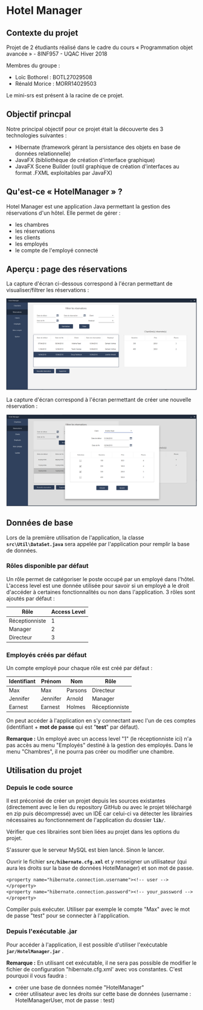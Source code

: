 # Hotel Manager

## Contexte du projet

Projet de 2 étudiants réalisé dans le cadre du cours « Programmation objet avancée » - 8INF957 - UQAC Hiver 2018

Membres du groupe :

  * Loïc Bothorel : BOTL27029508
  * Rénald Morice : MORR14029503
  
Le mini-srs est présent à la racine de ce projet.

## Objectif princpal

Notre principal objectif pour ce projet était la découverte des 3 technologies suivantes :

  * Hibernate (framework gérant la persistance des objets en base de données relationnelle)
  * JavaFX (bibliothèque de création d'interface graphique)
  * JavaFX Scene Builder (outil graphique de création d'interfaces au format .FXML exploitables par JavaFX)

## Qu'est-ce « HotelManager » ?

Hotel Manager est une application Java permettant la gestion des réservations d'un hôtel. Elle permet de gérer :

  * les chambres
  * les réservations
  * les clients
  * les employés
  * le compte de l'employé connecté
  
## Aperçu : page des réservations

La capture d'écran ci-dessous correspond à l'écran permettant de visualiser/filtrer les réservations :

![Reservations](/img-readme/reservation.PNG)

La capture d'écran correspond à l'écran permettant de créer une nouvelle réservation :

![New reservation](/img-readme/newReservation.PNG)

## Données de base

Lors de la première utilisation de l'application, la classe **`src\Util\DataSet.java`** sera appelée par l'application pour remplir la base de données.

### Rôles disponible par défaut

Un rôle permet de catégoriser le poste occupé par un employé dans l'hôtel. L'access level est une donnée utilisée pour savoir si un employé a le droit d'accéder à certaines fonctionnalités ou non dans l'application. 3 rôles sont ajoutés par défaut :

| Rôle | Access Level |
| ---- | ------------ |
| Réceptionniste  | 1  |
| Manager  | 2  |
| Directeur  | 3  |

### Employés créés par défaut

Un compte employé pour chaque rôle est créé par défaut :

| Identifiant | Prénom | Nom | Rôle |
| ----------- | ------ | --- | ---- |
| Max | Max | Parsons | Directeur |
| Jennifer | Jennifer | Arnold | Manager |
| Earnest | Earnest | Holmes | Réceptionniste |

On peut accéder à l'application en s'y connectant avec l'un de ces comptes (identifiant + <b>mot de passe</b> qui est "<b>test</b>" par défaut).

<b>Remarque :</b> Un employé avec un access level "1" (le réceptionniste ici) n'a pas accès au menu "Employés" destiné à la gestion des employés. Dans le menu "Chambres", il ne pourra pas créer ou modifier une chambre.

## Utilisation du projet

### Depuis le code source

Il est préconisé de créer un projet depuis les sources existantes (directement avec le lien du repository GitHub ou avec le projet téléchargé en zip puis décompressé) avec un IDE car celui-ci va détecter les librairies nécessaires au fonctionnement de l'application du dossier **`lib/`**. 

Vérifier que ces librairies sont bien liées au projet dans les options du projet.

S'assurer que le serveur MySQL est bien lancé. Sinon le lancer.

Ouvrir le fichier **`src/hibernate.cfg.xml`** et y renseigner un utilisateur (qui aura les droits sur la base de données HotelManager) et son mot de passe.

```
<property name="hibernate.connection.username"><!-- user --></property>
<property name="hibernate.connection.password"><!-- your_password --></property>
```

Compiler puis exécuter. Utiliser par exemple le compte "Max" avec le mot de passe "test" pour se connecter à l'application.

### Depuis l'exécutable .jar

Pour accéder à l'application, il est possible d'utiliser l'exécutable  **`jar/HotelManager.jar`** .

<b>Remarque :</b> En utilisant cet exécutable, il ne sera pas possible de modifier le fichier de configuration "hibernate.cfg.xml' avec vos constantes. C'est pourquoi il vous faudra :

  * créer une base de données nomée "HotelManager"
  * créer utilisateur avec les droits sur cette base de données (username : HotelManagerUser, mot de passe : test)

